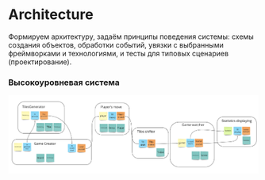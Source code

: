 # Architecture

Формируем архитектуру, задаём принципы поведения системы: схемы создания объектов, обработки событий, увязки с выбранными фреймворками и технологиями, и тесты для типовых сценариев (проектирование).

### Высокоуровневая система

![pic](Content/Clustered.png)